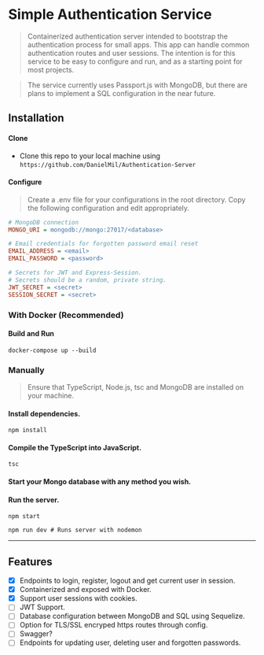 # Simple Authentication Service

> Containerized authentication server intended to bootstrap the authentication process for small apps. This app can handle common authentication routes and user sessions. The intention is for this service to be easy to configure and run, and as a starting point for most projects.

> The service currently uses Passport.js with MongoDB, but there are plans to implement a SQL configuration in the near future.

## Installation 

#### Clone

- Clone this repo to your local machine using `https://github.com/DanielMil/Authentication-Server`

#### Configure

> Create a .env file for your configurations in the root directory. Copy the following configuration and edit appropriately.

```INI
# MongoDB connection
MONGO_URI = mongodb://mongo:27017/<database>

# Email credentials for forgotten password email reset
EMAIL_ADDRESS = <email> 
EMAIL_PASSWORD = <password>

# Secrets for JWT and Express-Session.
# Secrets should be a random, private string.
JWT_SECRET = <secret>
SESSION_SECRET = <secret>
```

### With Docker (Recommended)

#### Build and Run
```shell
docker-compose up --build
```

### Manually

> Ensure that TypeScript, Node.js, tsc and MongoDB are installed on your machine.

#### Install dependencies.
```shell
npm install
```

#### Compile the TypeScript into JavaScript.
```shell
tsc
```

#### Start your Mongo database with any method you wish.

#### Run the server.
```shell
npm start
```

```shell
npm run dev # Runs server with nodemon
```
---

## Features
- [x] Endpoints to login, register, logout and get current user in session.
- [x] Containerized and exposed with Docker.
- [x] Support user sessions with cookies.
- [ ] JWT Support.
- [ ] Database configuration between MongoDB and SQL using Sequelize.
- [ ] Option for TLS/SSL encryped https routes through config.
- [ ] Swagger?
- [ ] Endpoints for updating user, deleting user and forgotten passwords.
